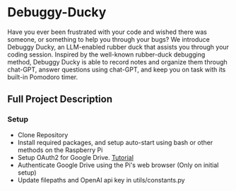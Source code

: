 # Debuggy-Ducky
Have you ever been frustrated with your code and wished there was someone, or something to help you through your bugs? We introduce Debuggy Ducky, an LLM-enabled rubber duck that assists you through your coding session. Inspired by the well-known rubber-duck debugging method, Debuggy Ducky is able to record notes and organize them through chat-GPT, answer questions using chat-GPT, and keep you on task with its built-in Pomodoro timer. 

## Full Project Description

### Setup
- Clone Repository
- Install required packages, and setup auto-start using bash or other methods on the Raspberry Pi
- Setup OAuth2 for Google Drive. [Tutorial](https://medium.com/swlh/google-drive-api-with-python-part-i-set-up-credentials-1f729cb0372b)
- Authenticate Google Drive using the Pi's web browser (Only on initial setup)
- Update filepaths and OpenAI api key in utils/constants.py
